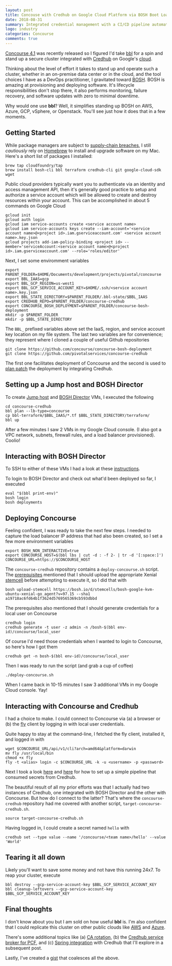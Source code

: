 ```yaml
---
layout: post
title: Concouse with Credhub on Google Cloud Platform via BOSH Boot Loader
date: 2018-08-31
summary: Integrated credential management with a CI/CD pipeline automation engine
logo: industry
categories: Concourse
comments: true
---
```


[Concourse 4.1](https://concourse-ci.org/download.html#v410) was recently released so I figured I'd take [bbl](https://github.com/cloudfoundry/bosh-bootloader) for a spin and stand up a secure cluster integrated with [Credhub](https://github.com/cloudfoundry-incubator/credhub) on Google's [cloud](https://cloud.google.com).  

Thinking about the level of effort it takes to stand up and operate such a cluster, whether in an on-premise data center or in the cloud, and the tool choices I have as a DevOps practitioner, I gravitated toward [BOSH](https://bosh.io/docs/). BOSH is amazing at provisioning and deploying software. It's lifecycle responsibilities don't stop there, it also performs monitoring, failure recovery, and software updates with zero to minimal downtime.

Why would one use **bbl**?  Well, it simplifies standing up BOSH on AWS, Azure, GCP, vSphere, or Openstack. You'll see just how it does that in a few moments.

## Getting Started

While package managers are subject to [supply-chain breaches](https://nakedsecurity.sophos.com/2018/08/10/how-one-man-could-have-hacked-every-mac-developer-73-of-them-anyway/), I still *cautiously* rely on [Homebrew](https://brew.sh) to install and upgrade software on my Mac.  Here's a short list of packages I installed:

```
brew tap cloudfoundry/tap
brew install bosh-cli bbl terraform credhub-cli git google-cloud-sdk wget
``` 

Public cloud providers typically want you to authenticate via an identity and access management API, then it's generally good practice to setup and authorize a service account which will be allowed to create and destroy resources within your account.  This can be accomplished in about 5 commands on Google Cloud

```
gcloud init
gcloud auth login
gcloud iam service-accounts create <service account name>
gcloud iam service-accounts keys create --iam-account='<service account name>@<project id>.iam.gserviceaccount.com' <service account name>.key.json
gcloud projects add-iam-policy-binding <project id> --member='serviceAccount:<service account name>@<project id>.iam.gserviceaccount.com' --role='roles/editor'
```

Next, I set some enviromment variables 

```
export PARENT_FOLDER=$HOME/Documents/development/projects/pivotal/concourse
export BBL_IAAS=gcp
export BBL_GCP_REGION=us-west1
export BBL_GCP_SERVICE_ACCOUNT_KEY=$HOME/.ssh/<service account name>.key.json
export BBL_STATE_DIRECTORY=$PARENT_FOLDER/.bbl-state/$BBL_IAAS
export CREDHUB_REPO=$PARENT_FOLDER/concourse-credhub
export CONCOURSE_BOSH_DEPLOYMENT=$PARENT_FOLDER/concourse-bosh-deployment
mkdir -p $PARENT_FOLDER
mkdir -p $BBL_STATE_DIRECTORY
```

The `BBL_` prefixed variables above set the IaaS, region, and service account key location on my file system.  The last two variables are for convenience; they represent where I cloned a couple of useful Github repositories

```
git clone https://github.com/concourse/concourse-bosh-deployment
git clone https://github.com/pivotalservices/concourse-credhub
```

The first one facilitates deployment of Concourse and the second is used to [plan patch](https://github.com/cloudfoundry/bosh-bootloader/tree/master/plan-patches) the deployment by integrating Credhub.  

## Setting up a Jump host and BOSH Director

To create [Jump host](https://en.wikipedia.org/wiki/Jump_server) and [BOSH Director](https://bosh.io/docs/bosh-components/#director) VMs, I executed the following

```
cd concourse-credhub
bbl plan --lb-type=concourse
cp bbl-terraform/$BBL_IAAS/*.tf $BBL_STATE_DIRECTORY/terraform/
bbl up
```

After a few minutes I saw 2 VMs in my Google Cloud console. (I also got a VPC network, subnets, firewall rules, and a load balancer provisioned). Coolio!

## Interacting with BOSH Director

To SSH to either of these VMs I had a look at these [instructions](https://github.com/cloudfoundry/bosh-bootloader/blob/master/docs/howto-ssh.md).

To login to BOSH Director and check out what'd been deployed so far, I executed

```
eval "$(bbl print-env)"
bosh login
bosh deployments
```

## Deploying Concourse

Feeling confident, I was ready to take the next few steps. I needed to capture the load balancer IP address that had also been created, so I set a few more environment variables

```
export BOSH_NON_INTERACTIVE=true
export CONCOURSE_HOST=$(bbl lbs | cut -d : -f 2- | tr -d '[:space:]')
CONCOURSE_URL=https://$CONCOURSE_HOST 
```

The `concourse-credhub` repository contains a `deploy-concourse.sh` script.  The [prerequisites](https://github.com/pivotalservices/concourse-credhub#prerequisites) mentioned that I should upload the appropriate Xenial [stemcell](https://bosh.io/stemcells#ubuntu-xenial) before attempting to execute it, so I did that with

```
bosh upload-stemcell https://bosh.io/d/stemcells/bosh-google-kvm-ubuntu-xenial-go_agent?v=97.15 --sha1 a19718ac6fd64b1f3624d5769565369cb593dbbd
```

The prerequisites also mentioned that I should generate credentials for a local user on Concourse 

```
credhub login
credhub generate -t user -z admin -n /bosh-$(bbl env-id)/concourse/local_user
```

Of course I'd need those credentials when I wanted to login to Concourse, so here's how I got them

```
credhub get -n bosh-$(bbl env-id)/concourse/local_user
```

Then I was ready to run the script (and grab a cup of coffee)

```
./deploy-concourse.sh
```

When I came back in 10-15 minutes I saw 3 additional VMs in my Google Cloud console. Yay!

## Interacting with Concourse and Credhub

I had a choice to make.  I could connect to Concourse via (a) a browser or (b) the [fly](https://concourse-ci.org/fly.html) client by logging in with local user credentials.

Quite happy to stay at the command-line, I fetched the fly client, installed it, and logged in with

```
wget $CONCOURSE_URL/api/v1/cli?arch=amd64&platform=darwin
mv fly /usr/local/bin
chmod +x fly
fly -t <alias> login -c $CONCOURSE_URL -k -u <username> -p <password>
```

Next I took a look [here](https://github.com/pivotal-cf/pcf-pipelines/blob/master/docs/credhub-integration.md#-adding-secrets-to-credhub) and [here](https://github.com/pivotal-cf/pcf-pipelines/blob/master/docs/credhub-integration.md#sample-pipeline) for how to set up a simple pipeline that consumed secrets from Credhub.  

The beautiful result of all my prior efforts was that I actually had two instances of Credhub, one integrated with BOSH Director and the other with Concourse. But how do I connect to the latter?  That's where the `concourse-credhub` repository had me covered with another script, `target-concourse-credhub.sh`.

```
source target-concourse-credhub.sh
```

Having logged in, I could create a secret named `hello` with

```
credhub set --type value --name '/concourse/<team name>/hello' --value 'World'
```

## Tearing it all down

Likely you'll want to save some money and not have this running 24x7.  To reap your cluster, execute

```
bbl destroy --gcp-service-account-key $BBL_GCP_SERVICE_ACCOUNT_KEY
bbl cleanup-leftovers --gcp-service-account-key $BBL_GCP_SERVICE_ACCOUNT_KEY
```

## Final thoughts

I don't know about you but I am sold on how useful **bbl** is. I'm also confident that I could replicate this cluster on other public clouds like [AWS](https://github.com/cloudfoundry/bosh-bootloader/blob/master/docs/getting-started-aws.md) and [Azure](https://github.com/cloudfoundry/bosh-bootloader/blob/master/docs/getting-started-azure.md).  

There's some additional topics like (a) [CA rotation](https://github.com/pivotal-cf/credhub-release/blob/master/docs/ca-rotation.md), (b) the [Credhub service broker for PCF](https://docs.pivotal.io/credhub-service-broker/), and (c) [Spring integration](https://github.com/cloudfoundry-incubator/credhub/blob/master/docs/spring-java-credhub-integration.md) with Credhub that I'll explore in a subsequent post.

Lastly, I've created a [gist](https://gist.github.com/pacphi/1b0f5b5535ea8f006eb284ce2d3d3d89#file-install-concourse-with-credhub-on-gcp-sh) that coalesces all the above.
